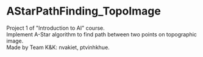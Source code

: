 # AStarPathFinding_TopoImage
 Project 1 of "Introduction to AI" course.  
 Implement A-Star algorithm to find path between two points on topographic image.  
 Made by Team K&K: nvakiet, ptvinhkhue.
